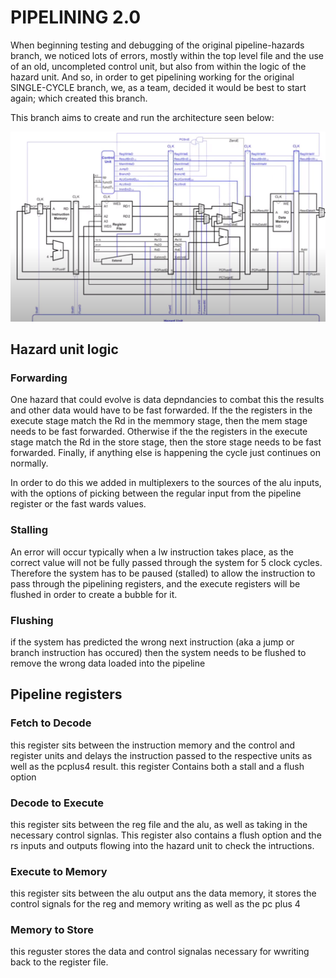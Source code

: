 # PIPELINING 2.0
When beginning testing and debugging of the original pipeline-hazards branch, we noticed lots of errors, mostly within the top level file and the use of an old, uncompleted control unit, but also from  within the logic of the hazard unit. And so, in order to get pipelining working for the original SINGLE-CYCLE branch, we, as a team, decided it would be best to start again; which created this branch.

This branch aims to create and run the architecture seen below:

![cpu](images/cpu.png)

## Hazard unit logic
### Forwarding 

One hazard that could evolve is data depndancies to combat this the results and other data would have to be fast forwarded. If the the registers in the execute stage match the Rd in the memmory stage, then the mem stage needs to be fast forwarded. Otherwise if the the registers in the execute stage match the Rd in the store stage, then the store stage needs to be fast forwarded. Finally, if 
anything else is happening the cycle just continues on normally.

In order to do this we added in multiplexers to the sources of the alu inputs, with the options of picking between the regular input from the pipeline register or the fast wards values.


### Stalling 
An error will occur typically when a lw instruction takes place, as the correct value will not be fully passed through the system for 5 clock cycles. Therefore the system has to be paused (stalled) to allow the instruction to pass through the pipelining registers, and the execute registers will be flushed in order to create a bubble for it.
 
### Flushing
if the system has predicted the wrong next instruction (aka a jump or branch instruction has occured) then the system needs to be flushed to remove the wrong data loaded into the pipeline

## Pipeline registers

### Fetch to Decode

this register sits between the instruction memory and the control and register units and delays the instruction passed to the respective units as well as the pcplus4 result. this register Contains both a stall and a flush option

### Decode to Execute
this register sits between  the reg file and the alu, as well as taking in the necessary control signlas. This register also contains a flush option and the rs inputs and outputs flowing into the hazard unit to check the intructions.

### Execute to Memory
 this register sits between the alu output ans the data memory, it stores the control signals for the reg and memory writing as well as the pc plus 4

### Memory to Store

this reguster stores the data  and control signalas necessary for wwriting back to the register file.